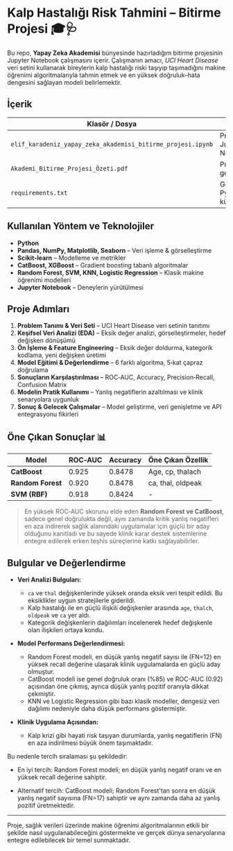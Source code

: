 # Kalp Hastalığı Risk Tahmini – Bitirme Projesi 🎓🩺

Bu repo, **Yapay Zeka Akademisi** bünyesinde hazırladığım bitirme projesinin Jupyter Notebook çalışmasını içerir. Çalışmanın amacı, *UCI Heart Disease* veri setini kullanarak bireylerin kalp hastalığı riski taşıyıp taşımadığını makine öğrenimi algoritmalarıyla tahmin etmek ve en yüksek doğruluk–hata dengesini sağlayan modeli belirlemektir.

## İçerik
| Klasör / Dosya                                       | Açıklama                     |
| --------------------------------------------------- | ---------------------------- |
| `elif_karadeniz_yapay_zeka_akademisi_bitirme_projesi.ipynb` | Projenin ana Jupyter Notebook'u |
| `Akademi_Bitirme_Projesi_Özeti.pdf`                 | Projenin genel özeti          |
| `requirements.txt`                                  | Gerekli Python kütüphaneleri |


## Kullanılan Yöntem ve Teknolojiler
- **Python**
- **Pandas, NumPy, Matplotlib, Seaborn** – Veri işleme & görselleştirme  
- **Scikit‑learn** – Modelleme ve metrikler  
- **CatBoost, XGBoost** – Gradient boosting tabanlı algoritmalar  
- **Random Forest, SVM, KNN, Logistic Regression** – Klasik makine öğrenimi modelleri  
- **Jupyter Notebook** – Deneylerin yürütülmesi

## Proje Adımları
1. **Problem Tanımı & Veri Seti** – UCI Heart Disease veri setinin tanıtımı  
2. **Keşifsel Veri Analizi (EDA)** – Eksik değer analizi, görselleştirmeler, hedef değişken dönüşümü  
3. **Ön İşleme & Feature Engineering** – Eksik değer doldurma, kategorik kodlama, yeni değişken üretimi  
4. **Model Eğitimi & Değerlendirme** – 6 farklı algoritma, 5‑kat çapraz doğrulama  
5. **Sonuçların Karşılaştırılması** – ROC‑AUC, Accuracy, Precision‑Recall, Confusion Matrix  
6. **Modelin Pratik Kullanımı** – Yanlış negatiflerin azaltılması ve klinik senaryolara uygunluk  
7. **Sonuç & Gelecek Çalışmalar** – Model geliştirme, veri genişletme ve API entegrasyonu fikirleri

## Öne Çıkan Sonuçlar 📊
| Model | ROC‑AUC | Accuracy | Öne Çıkan Özellik |
| ----- | ------- | -------- | ----------------- |
| **CatBoost** | 0.925 | 0.8478 | Age, cp, thalach |
| **Random Forest** | 0.920 | 0.8478 | ca, thal, oldpeak |
| **SVM (RBF)** | 0.918 | 0.8424 | - |

> En yüksek ROC‑AUC skorunu elde eden **Random Forest ve CatBoost**, sadece genel doğrulukta değil, aynı zamanda kritik yanlış negatifleri en aza indirerek sağlık alanındaki uygulamalar için güçlü bir aday olduğunu kanıtladı ve bu sayede klinik karar destek sistemlerine entegre edilerek erken teşhis süreçlerine katkı sağlayabilirler.

## Bulgular ve Değerlendirme

- **Veri Analizi Bulguları:**  
  - `ca` ve `thal` değişkenlerinde yüksek oranda eksik veri tespit edildi. Bu eksiklikler uygun stratejilerle giderildi.  
  - Kalp hastalığı ile en güçlü ilişkili değişkenler arasında `age`, `thalch`, `oldpeak` ve `ca` yer aldı.  
  - Kategorik değişkenlerin dağılımları incelenerek hedef değişkenle olan ilişkileri ortaya kondu.

- **Model Performans Değerlendirmesi:**  
  - Random Forest modeli, en düşük yanlış negatif sayısı ile (FN=12) en yüksek recall değerine ulaşarak klinik uygulamalarda en güçlü aday olmuştur.
  - CatBoost modeli ise genel doğruluk oranı (%85) ve ROC-AUC (0.92) açısından öne çıkmış, ayrıca düşük yanlış pozitif oranıyla dikkat çekmiştir.
  - KNN ve Logistic Regression gibi bazı klasik modeller, dengesiz veri dağılımı nedeniyle daha düşük performans göstermiştir.

- **Klinik Uygulama Açısından:**  
 
  - Kalp krizi gibi hayati risk taşıyan durumlarda, yanlış negatiflerin (FN) en aza indirilmesi büyük önem taşımaktadır.

Bu nedenle tercih sıralaması şu şekildedir:

- En iyi tercih: Random Forest modeli; en düşük yanlış negatif oranı ve en yüksek recall değerine sahiptir.

- Alternatif tercih: CatBoost modeli; Random Forest'tan sonra en düşük yanlış negatif sayısına (FN=17) sahiptir ve aynı zamanda daha az yanlış pozitif üretmektedir.



---

Proje, sağlık verileri üzerinde makine öğrenimi algoritmalarının etkili bir şekilde nasıl uygulanabileceğini göstermekte ve gerçek dünya senaryolarına entegre edilebilecek bir temel sunmaktadır.
